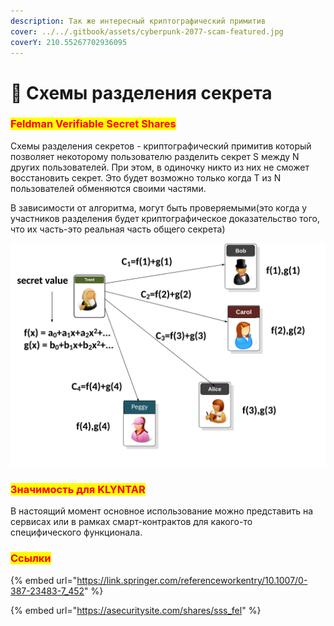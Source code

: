 ```yaml
---
description: Так же интересный криптографический примитив
cover: ../../.gitbook/assets/cyberpunk-2077-scam-featured.jpg
coverY: 210.55267702936095
---
```


# 🤫 Схемы разделения секрета

### <mark style="color:red;">**Feldman Verifiable Secret Shares**</mark>

Схемы разделения секретов - криптографический примитив который позволяет некоторому пользователю разделить секрет S между N других пользователей. При этом, в одиночку никто из них не сможет восстановить секрет. Это будет возможно только когда T из N пользователей обменяются своими частями.

В зависимости от алгоритма, могут быть проверяемыми(это когда у участников разделения будет криптографическое доказательство того, что их часть-это реальная часть общего секрета)

![](<../../.gitbook/assets/image (4) (2).png>)

### <mark style="color:red;">**Значимость для KLYNTAR**</mark>

В настоящий момент основное использование можно представить на сервисах или в рамках смарт-контрактов для какого-то специфического функционала.

### <mark style="color:red;">Ссылки</mark>

{% embed url="https://link.springer.com/referenceworkentry/10.1007/0-387-23483-7_452" %}

{% embed url="https://asecuritysite.com/shares/sss_fel" %}
